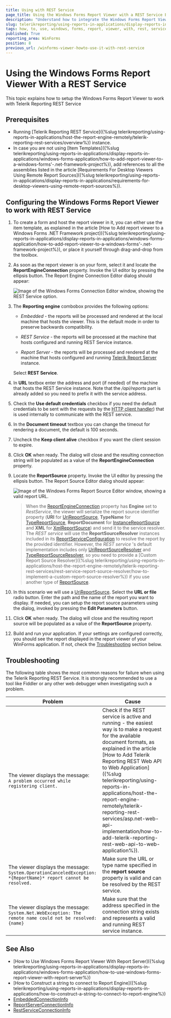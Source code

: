 ```yaml
---
title: Using with REST Service
page_title: Using the Windows Forms Report Viewer with a REST Service Explained
description: "Understand how to integrate the Windows Forms Report Viewer control with a Reporting REST Service, using the provided steps. See the prerequisites and common troubleshooting steps."
slug: telerikreporting/using-reports-in-applications/display-reports-in-applications/windows-forms-application/how-to-use-windows-forms-report-viewer-with-rest-service
tags: how, to, use, windows, forms, report, viewer, with, rest, service
published: True
reporting_area: WinForms
position: 8
previous_url: /winforms-viewer-howto-use-it-with-rest-service
---
```


# Using the Windows Forms Report Viewer With a REST Service

This topic explains how to setup the Windows Forms Report Viewer to work with Telerik Reporting REST Service

## Prerequisites

- Running [Telerik Reporting REST Service]({%slug telerikreporting/using-reports-in-applications/host-the-report-engine-remotely/telerik-reporting-rest-services/overview%}) instance.
- In case you are not using [Item Templates]({%slug telerikreporting/using-reports-in-applications/display-reports-in-applications/windows-forms-application/how-to-add-report-viewer-to-a-windows-forms'-.net-framework-project%}), add references to all the assemblies listed in the article [Requirements For Desktop Viewers Using Remote Report Sources]({%slug telerikreporting/using-reports-in-applications/display-reports-in-applications/requirements-for-desktop-viewers-using-remote-report-sources%}).

## Configuring the Windows Forms Report Viewer to work with REST Service

1. To create a form and host the report viewer in it, you can either use the item template, as explained in the article [How to Add report viewer to a Windows Forms .NET Framework project]({%slug telerikreporting/using-reports-in-applications/display-reports-in-applications/windows-forms-application/how-to-add-report-viewer-to-a-windows-forms'-.net-framework-project%}), or place it yourself through drag-and-drop from the toolbox.
1. As soon as the report viewer is on your form, select it and locate the **ReportEngineConnection** property. Invoke the UI editor by pressing the ellipsis button. The Report Engine Connection Editor dialog should appear:

   ![Image of the Windows Forms Connection Editor window, showing the REST Service option.](images/WinformsConnectionEditor_REST.png)

1. The **Reporting engine** combobox provides the following options:

   - _Embedded_ - the reports will be processed and rendered at the local machine that hosts the viewer. This is the default mode in order to preserve backwards compatibility.
   - _REST Service_ - the reports will be processed at the machine that hosts configured and running REST Service instance.

   - _Report Server_ - the reports will be processed and rendered at the machine that hosts configured and running [Telerik Report Server](https://docs.telerik.com/report-server/introduction) instance.

   Select **REST Service**.

1. In **URL** textbox enter the address and port (if needed) of the machine that hosts the REST Service instance. Note that the _/api/reports_ part is already added so you need to prefix it with the service address.
1. Check the **Use default credentials** checkbox if you need the default credentials to be sent with the requests by the [HTTP client handler](https://learn.microsoft.com/en-us/dotnet/api/system.net.http.httpclienthandler.usedefaultcredentials?view=net-7.0)) that is used internally to communicate with the REST service.
1. In the **Document timeout** textbox you can change the timeout for rendering a document, the default is 100 seconds.
1. Uncheck the **Keep client alive** checkbox if you want the client session to expire.
1. Click **OK** when ready. The dialog will close and the resulting connection string will be populated as a value of the **ReportEngineConnection** property.
1. Locate the **ReportSource** property. Invoke the UI editor by pressing the ellipsis button. The Report Source Editor dialog should appear:

   ![Image of the Windows Forms Report Source Editor window, showing a valid report URL.](images/WinformsReportSourceEditor_URL.png)

   > When the [ReportEngineConnection](/reporting/api/Telerik.ReportViewer.WinForms.ReportViewerBase#Telerik_ReportViewer_WinForms_ReportViewerBase_ReportEngineConnection) property has **Engine** set to _RestService_, the viewer will serialize the report source identifier property (**URI** for [UriReportSource](/reporting/api/Telerik.Reporting.UriReportSource), **TypeName** for [TypeReportSource](/reporting/api/Telerik.Reporting.TypeReportSource), **ReportDocument** for [InstanceReportSource](/reporting/api/Telerik.Reporting.InstanceReportSource) and **XML** for [XmlReportSource](/reporting/api/Telerik.Reporting.XmlReportSource)) and send it to the service resolver. The _REST service_ will use the **ReportSourceResolver** instances included in its [ReportServiceConfiguration](/reporting/api/Telerik.Reporting.Services.ReportServiceConfiguration) to resolve the report by the provided identifier. However, the _REST service_ 's default implementation includes only [UriReportSourceResolver](/reporting/api/Telerik.Reporting.Services.UriReportSourceResolver) and [TypeReportSourceResolver](/reporting/api/Telerik.Reporting.Services.TypeReportSourceResolver), so you need to provide a [Custom Report Source Resolver]({%slug telerikreporting/using-reports-in-applications/host-the-report-engine-remotely/telerik-reporting-rest-services/rest-service-report-source-resolver/how-to-implement-a-custom-report-source-resolver%}) if you use another type of [ReportSource](/reporting/api/Telerik.Reporting.ReportSource).

1. In this scenario we will use a [UriReportSource](/reporting/api/Telerik.Reporting.UriReportSource). Select the **URL or file** radio button. Enter the path and the name of the report you want to display. If needed, you can setup the report source parameters using the dialog, invoked by pressing the **Edit Parameters** button.
1. Click **OK** when ready. The dialog will close and the resulting report source will be populated as a value of the **ReportSource** property.
1. Build and run your application. If your settings are configured correctly, you should see the report displayed in the report viewer of your WinForms application. If not, check the [Troubleshooting](#Troubleshooting) section below.

## Troubleshooting

The following table shows the most common reasons for failure when using the Telerik Reporting REST Service. It is strongly recommended to use a tool like Fiddler or any other web debugger when investigating such a problem.

| Problem                                                                                                              | Cause                                                                                                                                                                                                                                                                                                                                                                                                                                       |
| -------------------------------------------------------------------------------------------------------------------- | ------------------------------------------------------------------------------------------------------------------------------------------------------------------------------------------------------------------------------------------------------------------------------------------------------------------------------------------------------------------------------------------------------------------------------------------- |
| The viewer displays the message:<br />`A problem occurred while registering client.`                                 | Check if the REST service is active and running - the easiest way is to make a request for the available document formats, as explained in the article [How to Add Telerik Reporting REST Web API to Web Application]({%slug telerikreporting/using-reports-in-applications/host-the-report-engine-remotely/telerik-reporting-rest-services/asp.net-web-api-implementation/how-to-add-telerik-reporting-rest-web-api-to-web-application%}). |
| The viewer displays the message:<br />`System.OperationCanceledException: *{ReportName}* report cannot be resolved.` | Make sure the URL or type name specified in the **report source** property is valid and can be resolved by the REST service.                                                                                                                                                                                                                                                                                                                |
| The viewer displays the message:<br />`System.Net.WebException: The remote name could not be resolved: {name}`       | Make sure that the address specified in the connection string exists and represents a valid and running REST service instance.                                                                                                                                                                                                                                                                                                              |

## See Also

- [How to Use Windows Forms Report Viewer With Report Server]({%slug telerikreporting/using-reports-in-applications/display-reports-in-applications/windows-forms-application/how-to-use-windows-forms-report-viewer-with-report-server%})
- [How to Construct a string to connect to Report Engine]({%slug telerikreporting/using-reports-in-applications/display-reports-in-applications/how-to-construct-a-string-to-connect-to-report-engine%})
- [EmbeddedConnectionInfo](/reporting/api/Telerik.ReportViewer.Common.EmbeddedConnectionInfo)
- [ReportServerConnectionInfo](/reporting/api/Telerik.ReportViewer.Common.ReportServerConnectionInfo)
- [RestServiceConnectionInfo](/reporting/api/Telerik.ReportViewer.Common.RestServiceConnectionInfo)
